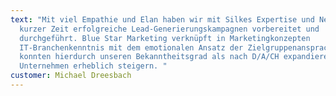 ```yaml
---
text: "Mit viel Empathie und Elan haben wir mit Silkes Expertise und Netzwerk in
  kurzer Zeit erfolgreiche Lead-Generierungskampagnen vorbereitet und
  durchgeführt. Blue Star Marketing verknüpft in Marketingkonzepten
  IT-Branchenkenntnis mit dem emotionalen Ansatz der Zielgruppenansprache. Wir
  konnten hierdurch unseren Bekanntheitsgrad als nach D/A/CH expandierendes
  Unternehmen erheblich steigern. "
customer: Michael Dreesbach
---
```

